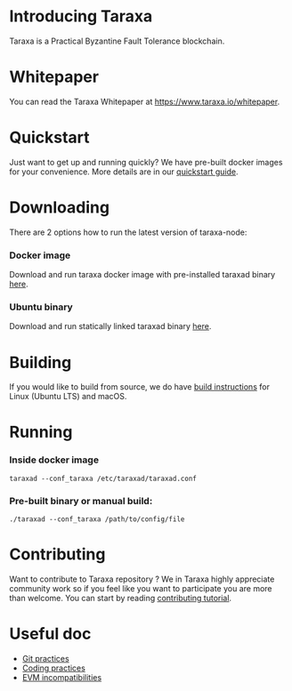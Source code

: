 # Introducing Taraxa

Taraxa is a Practical Byzantine Fault Tolerance blockchain.


# Whitepaper
You can read the Taraxa Whitepaper at https://www.taraxa.io/whitepaper.


# Quickstart
Just want to get up and running quickly? We have pre-built docker images for your convenience.
More details are in our [quickstart guide](doc/quickstart_guide.md).


# Downloading
There are 2 options how to run the latest version of taraxa-node:

### Docker image
Download and run taraxa docker image with pre-installed taraxad binary [here](https://hub.docker.com/r/taraxa/taraxa-node).

### Ubuntu binary
Download and run statically linked taraxad binary [here](https://github.com/Taraxa-project/taraxa-node/releases).


# Building
If you would like to build from source, we do have [build instructions](doc/building.md) for Linux (Ubuntu LTS) and macOS.


# Running

### Inside docker image
    taraxad --conf_taraxa /etc/taraxad/taraxad.conf

### Pre-built binary or manual build:
    ./taraxad --conf_taraxa /path/to/config/file


# Contributing
Want to contribute to Taraxa repository ? We in Taraxa highly appreciate community work so if you feel like you want to
participate you are more than welcome. You can start by reading [contributing tutorial](doc/contributing.md).


# Useful doc
- [Git practices](doc/git_practices.md)
- [Coding practices](doc/coding_practices.md)
- [EVM incompatibilities](doc/evm_incompatibilities.md)
